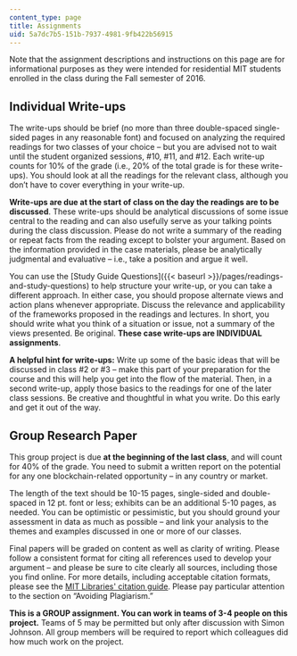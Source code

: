 ```yaml
---
content_type: page
title: Assignments
uid: 5a7dc7b5-151b-7937-4981-9fb422b56915
---
```


Note that the assignment descriptions and instructions on this page are for informational purposes as they were intended for residential MIT students enrolled in the class during the Fall semester of 2016.

Individual Write-ups
--------------------

The write-ups should be brief (no more than three double-spaced single-sided pages in any reasonable font) and focused on analyzing the required readings for two classes of your choice – but you are advised not to wait until the student organized sessions, #10, #11, and #12. Each write-up counts for 10% of the grade (i.e., 20% of the total grade is for these write-ups). You should look at all the readings for the relevant class, although you don’t have to cover everything in your write-up.

**Write-ups are due at the start of class on the day the readings are to be discussed**. These write-ups should be analytical discussions of some issue central to the reading and can also usefully serve as your talking points during the class discussion. Please do not write a summary of the reading or repeat facts from the reading except to bolster your argument. Based on the information provided in the case materials, please be analytically judgmental and evaluative – i.e., take a position and argue it well.

You can use the [Study Guide Questions]({{< baseurl >}}/pages/readings-and-study-questions) to help structure your write-up, or you can take a different approach. In either case, you should propose alternate views and action plans whenever appropriate. Discuss the relevance and applicability of the frameworks proposed in the readings and lectures. In short, you should write what you think of a situation or issue, not a summary of the views presented. Be original. **These case write-ups are INDIVIDUAL assignments**.

**A helpful hint for write-ups:** Write up some of the basic ideas that will be discussed in class #2 or #3 – make this part of your preparation for the course and this will help you get into the flow of the material. Then, in a second write-up, apply those basics to the readings for one of the later class sessions. Be creative and thoughtful in what you write. Do this early and get it out of the way.

Group Research Paper
--------------------

This group project is due **at the beginning of the last class**, and will count for 40% of the grade. You need to submit a written report on the potential for any one blockchain-related opportunity – in any country or market.

The length of the text should be 10-15 pages, single-sided and double-spaced in 12 pt. font or less; exhibits can be an additional 5-10 pages, as needed. You can be optimistic or pessimistic, but you should ground your assessment in data as much as possible – and link your analysis to the themes and examples discussed in one or more of our classes.

Final papers will be graded on content as well as clarity of writing. Please follow a consistent format for citing all references used to develop your argument – and please be sure to cite clearly all sources, including those you find online. For more details, including acceptable citation formats, please see the [MIT Libraries' citation guide](http://libguides.mit.edu/citing). Please pay particular attention to the section on “Avoiding Plagiarism.”

**This is a GROUP assignment. You can work in teams of 3-4 people on this project.** Teams of 5 may be permitted but only after discussion with Simon Johnson. All group members will be required to report which colleagues did how much work on the project.
